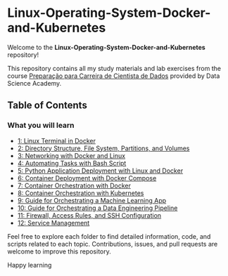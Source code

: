 # Linux-Operating-System-Docker-and-Kubernetes

Welcome to the **Linux-Operating-System-Docker-and-Kubernetes** repository! 

This repository contains all my study materials and lab exercises from the course [Preparação para Carreira de Cientista de Dados](https://www.datascienceacademy.com.br/course/preparao-para-carreira-de-cientista-de-dados) provided by Data Science Academy.

## Table of Contents

### What you will learn
- [1: Linux Terminal in Docker](https://github.com/Caio-Felice-Cunha/Linux-Operating-System-Docker-and-Kubernetes/tree/main/01-Linux-Management-With-Docker)
- [2: Directory Structure, File System, Partitions, and Volumes](https://github.com/Caio-Felice-Cunha/Linux-Operating-System-Docker-and-Kubernetes/tree/main/02-Linux-Docker-Filesystem)
- [3: Networking with Docker and Linux](https://github.com/Caio-Felice-Cunha/Linux-Operating-System-Docker-and-Kubernetes/tree/main/03%20-%20Networking%20with%20Docker%20and%20Linux)
- [4: Automating Tasks with Bash Script](https://github.com/Caio-Felice-Cunha/Linux-Operating-System-Docker-and-Kubernetes/tree/main/CreatingBash-Scripts-for-Automation)
- [5: Python Application Deployment with Linux and Docker]()
- [6: Container Deployment with Docker Compose]()
- [7: Container Orchestration with Docker]()
- [8: Container Orchestration with Kubernetes]()
- [9: Guide for Orchestrating a Machine Learning App]()
- [10: Guide for Orchestrating a Data Engineering Pipeline]()
- [11: Firewall, Access Rules, and SSH Configuration]()
- [12: Service Management]()

Feel free to explore each folder to find detailed information, code, and scripts related to each topic. Contributions, issues, and pull requests are welcome to improve this repository.

Happy learning
